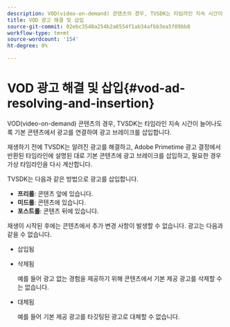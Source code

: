 ```yaml
---
description: VOD(video-on-demand) 콘텐츠의 경우, TVSDK는 타임라인 지속 시간이 늘어나도록 기본 콘텐츠에서 광고를 연결하여 광고 브레이크를 삽입합니다.
title: VOD 광고 해결 및 삽입
source-git-commit: 02ebc3548a254b2a6554f1ab34afbb3ea5f09bb8
workflow-type: tm+mt
source-wordcount: '154'
ht-degree: 0%

---
```


# VOD 광고 해결 및 삽입{#vod-ad-resolving-and-insertion}

VOD(video-on-demand) 콘텐츠의 경우, TVSDK는 타임라인 지속 시간이 늘어나도록 기본 콘텐츠에서 광고를 연결하여 광고 브레이크를 삽입합니다.

재생하기 전에 TVSDK는 알려진 광고를 해결하고, Adobe Primetime 광고 결정에서 반환된 타임라인에 설명된 대로 기본 콘텐츠에 광고 브레이크를 삽입하고, 필요한 경우 가상 타임라인을 다시 계산합니다.

TVSDK는 다음과 같은 방법으로 광고를 삽입합니다.

* **프리롤**: 콘텐츠 앞에 있습니다.
* **미드롤**: 콘텐츠에 있습니다.
* **포스트롤**: 콘텐츠 뒤에 있습니다.

재생이 시작된 후에는 콘텐츠에서 추가 변경 사항이 발생할 수 없습니다. 광고는 다음과 같을 수 없습니다.

* 삽입됨
* 삭제됨

  예를 들어 광고 없는 경험을 제공하기 위해 콘텐츠에서 기본 제공 광고를 삭제할 수는 없습니다.
* 대체됨

  예를 들어 기본 제공 광고를 타깃팅된 광고로 대체할 수 없습니다.
